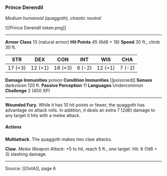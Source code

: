 ### Prince Derendil
_Medium humanoid (quaggoth), chaotic neutral_

![[Prince Derendil token.png]]


---

**Armor Class** 13 (natural armor)
**Hit Points** 45 (6d8 + 18)
**Speed** 30 ft., climb 30 ft.

| STR     | DEX     | CON     | INT     | WIS     | CHA     |
|---------|---------|---------|---------|---------|---------|
| 17 (+3) | 12 (+1) | 16 (+3) | 6 (-2) | 12 (+1) | 7 (-2) |

**Damage Immunities** poison
**Condition Immunities** [[poisoned]]
**Senses** darkvision 120 ft.
**Passive Perception** 11
**Languages** Undercommon
**Challenge** 2 (450 XP)

---

**Wounded Fury**. While it has 10 hit points or fewer, the quaggoth has advantage on attack rolls. In addition, it deals an extra 7 (2d6) damage to any target it hits with a melee attack.

##### Actions
**Multiattack**. The quaggoth makes two claw attacks.

**Claw**. _Melee Weapon Attack:_ +5 to hit, reach 5 ft., one target. Hit: 6 (1d6 + 3) slashing damage.


---

Source: [[OotA]], page 6